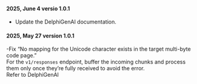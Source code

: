 #### 2025, June 4 versio 1.0.1
- Update the DelphiGenAI documentation.

#### 2025, May 27 version 1.0.1
-Fix “No mapping for the Unicode character exists in the target multi-byte code page.” <br > 
For the `v1/responses` endpoint, buffer the incoming chunks and process them only once they’re fully received to avoid the error. <br> 
Refer to DelphiGenAI

